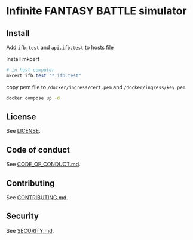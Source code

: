 # Infinite FANTASY BATTLE simulator

## Install

Add `ifb.test` and `api.ifb.test` to hosts file

Install mkcert

```ps1
# in host computer
mkcert ifb.test "*.ifb.test"
```

copy pem file to `/docker/ingress/cert.pem` and `/docker/ingress/key.pem`.

```sh
docker compose up -d
```

## License

See [LICENSE](LICENSE).

## Code of conduct

See [CODE_OF_CONDUCT.md](CODE_OF_CONDUCT.md).

## Contributing

See [CONTRIBUTING.md](CONTRIBUTING.md).

## Security

See [SECURITY.md](SECURITY.md).
